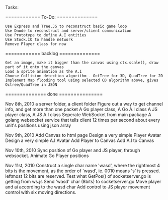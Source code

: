Tasks:

============ To-Do:  ==============

	Use Express and Tree.JS to reconstruct basic game loop
	Use Dnode to reconstruct and server/client communication
	Use Prototype to define A.I entities
	Use Stock.IO to handle network
	Remove Player class for now

============ backlog ==============
	
	Get an image, make it bigger than the canvas using ctx.scale(), draw part of it onto the canvas
	Load a sprite animation as the A.I
	Choose Collision detection algorithm - OctTree for 3D, QuadTree for 2D
	Implement Map flooding tool using selected CD algorithm above, gives Octree/QuadTree in JSON

============== done ===============

Nov 8th, 2010
	a server folder, a client folder
	Figure out a way to get channel info, and get more than one packet
	A Go player class, A Go A.I class
	A JS player class, A JS A.I class
	Seperate WebSocket from main package
	A golang websocket service that tells client 12 times per second about every unit's positions using json array

Nov 9th, 2010
	Add Canvas to html page
	Design a very simple Player Avatar
	Design a very simple A.I Avatar
	Add Player to Canvas
	Add A.I to Canvas 

Nov 10th, 2010
	Sync position of Go player and JS player, through websocket.
	Animate Go Player positions

Nov 11st, 2010
	Construct a single char name 'wasd', where the rightmost 4 bits is the movement, as the order of 'wasd', ie. 0010 means 's' is pressed. leftmost 12 bits are reserved.
	Test what GetPos() of socketserver.go is getting from ws.js
	Send 'wasd' char (8bits) to socketserver.go
	Move player and ai according to the wasd char
	Add control to JS player movement control with six moving directions.
